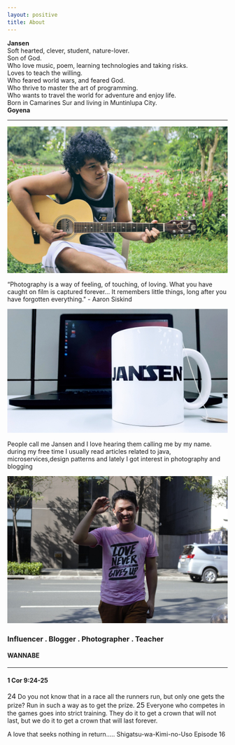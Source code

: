 ```yaml
---
layout: positive
title: About
---
```





<div class="container section">
<div class="center-align card">
<div class="container section">
    <p class="flow-text grey-text text-darken-4">
        <strong>Jansen</strong><br>
        Soft hearted, clever, student, nature-lover.<br>
        Son of God.<br>
        Who love music, poem, learning technologies and taking risks.<br>
        Loves to teach the willing.<br>
        Who feared world wars, and feared God.<br>
        Who thrive to master the art of programming.<br>
        Who wants to travel the world for adventure and enjoy life.<br>
        Born in Camarines Sur and living in Muntinlupa City.	<br>
        <strong>Goyena</strong><br>
    </p>
</div>
</div>
<hr>

<div class="row">
    <div class="col m12 l6">
        <div class="card yellow lighten-3">
            <div class="card-image">
                <img src="assets/img/home_bg.jpeg">
            </div>
            <div class="card-content">
                <p>“Photography is a way of feeling, of touching, of loving. What you have caught on film is captured forever… It remembers little things, long after you have forgotten everything." - Aaron Siskind</p>
            </div>
        </div>
    </div>
    <div class="col m12 l6">
        <div class="col s12">
            <div class="card  blue lighten-3">
                <div class="card-image">
                    <img alt="A white cup with tag name Jansen" class="responsive-img" src="/assets/img/about/optimized_cup.jpg">
                </div>
                <div class="card-content">
                    <p>People call me Jansen and I love hearing them calling me by my name. during my free time I usually read articles related to java, microservices,design patterns and lately I got interest in photography and blogging</p>
                </div>
            </div>
        </div>
    </div>
</div>



<div class="parallax-container">
    <div class="parallax"><img src="/assets/img/about/love_jsg.jpg"></div>
</div>

<div class="container center">
    <h3>Influencer . Blogger . Photographer . Teacher</h3>
    <h4>WANNABE</h4>
</div>
<hr>
<div class="card">
    <div class="container flow-text grey-text text-darken-3 center section">
        <h4>1 Cor 9:24-25</h4>
        <p >
            <span style="font-size:1rem">24</span> Do you not know that in a race all the runners run, but only one gets the prize? Run in such a way as to get the prize. <span style="font-size:1rem">25</span> Everyone who competes in the games goes into strict training. They do it to get a crown that will not last, but we do it to get a crown that will last forever.
        </p>
    </div>
</div>



<div class="col s12 m6">
        <div class="col s12">
            <div class="card">
                <div class="card-content center-align">
                    <p>A love that seeks nothing in return..... Shigatsu-wa-Kimi-no-Uso Episode 16</p>
                </div>
            </div>
        </div>
</div>


</div>




